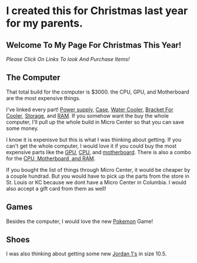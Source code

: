 # I created this for Christmas last year for my parents. 


## Welcome To My Page For Christmas This Year!

*Please Click On Links To look And Purchase Items!*

## The Computer

That total build for the computer is $3000. the CPU, GPU, and Motherboard are the most expensive things. 




I've linked every part! [Power supply](https://www.amazon.com/CORSAIR-RM850-Certified-Modular-Supply/dp/B093NQKFGC/ref=sr_1_9?keywords=ROG+STRIX+850+Watt+80+Plus+Gold+ATX+Fully+Modular+Power+Supply&qid=1670318321&sr=8-9&ufe=app_do%3Aamzn1.fos.f5122f16-c3e8-4386-bf32-63e904010ad0), [Case](https://www.amazon.com/NZXT-H510-Elite-Dual-Tempered-Water-Cooling/dp/B07TD9VTVQ/ref=sr_1_1?crid=1C0Z3P402JCXS&keywords=H510%2BElite%2BDual-Tempered%2BGlass%2BRGB%2BATX%2BMid-Tower%2BComputer%2BCase%2B-%2BB&qid=1670318374&sprefix=h510%2Belite%2Bdual-tempered%2Bglass%2Brgb%2Batx%2Bmid-tower%2Bcomputer%2Bcase%2B-%2Bb%2Caps%2C85&sr=8-1&th=1), [Water Cooler](https://www.amazon.com/NZXT-Kraken-Z53-240mm-Customizable/dp/B08N5D31XF/ref=sr_1_1?crid=1A1GXQNQ8R509&keywords=Kraken%2BZ53%2B240mm%2BWater%2BCooling%2BKit%2B-%2BBlack&qid=1670318413&sprefix=kraken%2Bz53%2B240mm%2Bwater%2Bcooling%2Bkit%2B-%2Bblack%2Caps%2C96&sr=8-1&th=1), [Bracket For Cooler](https://www.amazon.com/Premium-Retention-Asetek-Based-Liquid-Coolers/dp/B0B7BMZQT6/ref=sr_1_1?crid=190X2WN2A9A4Y&keywords=AM5%2BBracket%2Bfor%2BKraken&qid=1670318476&sprefix=am5%2Bbracket%2Bfor%2Bkraken%2Caps%2C104&sr=8-1&th=1), [Storage](https://www.amazon.com/Samsung-970-EVO-Plus-MZ-V7S1T0B/dp/B07MFZY2F2/ref=sr_1_1?crid=1V45ETXE5GZ1T&keywords=970+EVO+Plus+SSD+1TB+M.2+NVMe+Interface+PCIe+3.0+x4+Internal+Solid+Sta&qid=1670318551&sprefix=970+evo+plus+ssd+1tb+m.2+nvme+interface+pcie+3.0+x4+internal+solid+sta%2Caps%2C83&sr=8-1&ufe=app_do%3Aamzn1.fos.006c50ae-5d4c-4777-9bc0-4513d670b6bc), and [RAM](https://www.amazon.com/G-Skill-288-Pin-CL36-36-36-96-Channel-F5-6000J3636F16GX2-FX5/dp/B0BFGB2D2Z/ref=sr_1_1?crid=10YBL2URFKWQ5&keywords=G.Skill+G.Skill+Flare+X5+Series+32GB+2+x+16GB%29+DDR5-6000+PC5-48000+CL36+Dual+Channel+Desktop+Memory+Kit+F5-6000J3636F16GX2-FX5+-+Black&qid=1670318772&sprefix=g.skill+g.skill+flare+x5+series+32gb+2+x+16gb+ddr5-6000+pc5-48000+cl36+dual+channel+desktop+memory+kit+f5-6000j3636f16gx2-fx5+-+black%2Caps%2C143&sr=8-1&ufe=app_do%3Aamzn1.fos.f5122f16-c3e8-4386-bf32-63e904010ad0). If you somehow want the buy the whole computer, I'll pull up the whole build in Micro Center so that you can save some money.

I know it is expenisve but this is what I was thinking about getting. If you can't get the whole computer, I would love it if you could buy the most expensive parts like the [GPU](https://www.amazon.com/MSI-GeForce-RTX-4080-16GB/dp/B0BL668N1X/ref=sr_1_1?crid=3NV32WN620Z90&keywords=NVIDIA+GeForce+RTX+4080+msi&qid=1670317554&sprefix=nvidia+geforce+rtx+4080+msi%2Caps%2C71&sr=8-1&ufe=app_do%3Aamzn1.fos.17f26c18-b61b-4ce9-8a28-de351f41cffb), [CPU](https://www.amazon.com/AMD-7900X-24-Thread-Unlocked-Processor/dp/B0BBJ59WJ4/ref=sr_1_1_sspa?crid=3QRKV5UHC6RQZ&keywords=AMD+Ryzen+9+7900X&qid=1670317584&sprefix=amd+ryzen+9+7900x%2Caps%2C76&sr=8-1-spons&ufe=app_do%3Aamzn1.fos.c3015c4a-46bb-44b9-81a4-dc28e6d374b3&psc=1&spLa=ZW5jcnlwdGVkUXVhbGlmaWVyPUFBQlM3TzFQNjBaNFUmZW5jcnlwdGVkSWQ9QTA0MDczMTcyVFdQWVFJT1YyUjlBJmVuY3J5cHRlZEFkSWQ9QTA5Njk3ODhERjJCRzc5MlFSRTImd2lkZ2V0TmFtZT1zcF9hdGYmYWN0aW9uPWNsaWNrUmVkaXJlY3QmZG9Ob3RMb2dDbGljaz10cnVl), and [motherboard](https://www.amazon.com/ASUS-ROG-X670E-Motherboard-Front-Panel/dp/B0BDTN8SNJ/ref=sr_1_1?crid=23MVUW89PSCEG&keywords=ASUS+X670E+ROG+Crosshair+Hero&qid=1670316863&sprefix=asus+x670e+rog+crosshair+hero%2Caps%2C82&sr=8-1). There is also a combo for the [CPU, Motherboard, and RAM](https://www.microcenter.com/product/5006074/AMD_Ryzen_9_7900X,_ASUS_X670E_ROG_Crosshair_Hero,_GSkill_Flare_X5_Series_32GB_DDR5-6000_Kit,_Computer_Build_Combo).

If you bought the list of things through Micro Center, it would be cheaper by a couple hundrad. But you would have to pick up the parts from the store in St. Louis or KC because we dont have a Micro Center in Columbia. I would also accept a gift card from them as well!

## Games 

Besides the computer, I would love the new [Pokemon](https://www.amazon.com/Nintendo-Switch-Pokemon-Violet-Video-Region/dp/B0B2X4BMV2/ref=pd_lpo_3?pd_rd_w=yXde3&content-id=amzn1.sym.116f529c-aa4d-4763-b2b6-4d614ec7dc00&pf_rd_p=116f529c-aa4d-4763-b2b6-4d614ec7dc00&pf_rd_r=CD00EY6VNCQQ97RY3ZR4&pd_rd_wg=vRzyG&pd_rd_r=aa11feb2-8650-42e3-b2ed-854371e536c3&pd_rd_i=B0B2X4BMV2&psc=1) Game!

## Shoes 

I was also thinking about getting some new [Jordan 1's](https://www.goat.com/sneakers/air-jordan-1-low-shadow-toe-553558-052?utm_source=Google_Ads&utm_medium=cpc&utm_campaign=16777436806&utm_content=&utm_term=&gclid=Cj0KCQiA7bucBhCeARIsAIOwr-8ZPN7LWrWWaNIg2uNiCkAEWz9O3TK1yRuh0JLZ3OuLsXkeaTVouxIaAtjGEALw_wcB) in size 10.5.


